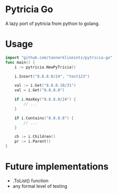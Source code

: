 # Pytricia Go

A lazy port of pytricia from python to golang.

# Usage
``` go
import "github.com/tannerklineintz/pytricia-go"
func main() {
    i := pytricia.NewPyTricia()

    i.Insert("8.8.8.0/24", "test123")

    val := i.Get("8.8.8.10/31")
    val = i.Get("8.8.8.8")

    if i.HasKey("8.8.8.0/24") {
        // ...
	}

    if i.Contains("8.8.8.8") {
        // ...
    }

    ch := i.Children()
    pr := i.Parent()
}
```

# Future implementations
 - .ToList() function
 - any formal level of testing
